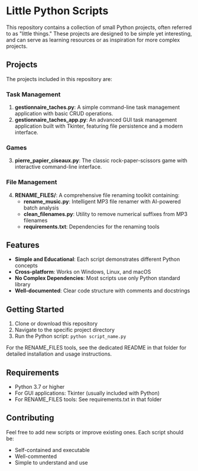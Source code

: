 # Little Python Scripts

This repository contains a collection of small Python projects, often referred to as "little things." These projects are designed to be simple yet interesting, and can serve as learning resources or as inspiration for more complex projects.

## Projects

The projects included in this repository are:

### Task Management
1. **gestionnaire_taches.py**: A simple command-line task management application with basic CRUD operations.
2. **gestionnaire_taches_app.py**: An advanced GUI task management application built with Tkinter, featuring file persistence and a modern interface.

### Games
3. **pierre_papier_ciseaux.py**: The classic rock-paper-scissors game with interactive command-line interface.

### File Management
4. **RENAME_FILES/**: A comprehensive file renaming toolkit containing:
   - **rename_music.py**: Intelligent MP3 file renamer with AI-powered batch analysis
   - **clean_filenames.py**: Utility to remove numerical suffixes from MP3 filenames
   - **requirements.txt**: Dependencies for the renaming tools

## Features

- **Simple and Educational**: Each script demonstrates different Python concepts
- **Cross-platform**: Works on Windows, Linux, and macOS
- **No Complex Dependencies**: Most scripts use only Python standard library
- **Well-documented**: Clear code structure with comments and docstrings

## Getting Started

1. Clone or download this repository
2. Navigate to the specific project directory
3. Run the Python script: `python script_name.py`

For the RENAME_FILES tools, see the dedicated README in that folder for detailed installation and usage instructions.

## Requirements

- Python 3.7 or higher
- For GUI applications: Tkinter (usually included with Python)
- For RENAME_FILES tools: See requirements.txt in that folder

## Contributing

Feel free to add new scripts or improve existing ones. Each script should be:
- Self-contained and executable
- Well-commented
- Simple to understand and use
